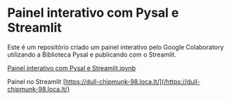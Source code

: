 # Painel interativo com Pysal e Streamlit

Este é um repositório criado um painel interativo pelo Google Colaboratory utilizando a Biblioteca Pysal e publicando com o Streamlit.

[Painel interativo com Pysal e Streamlit.ipynb](/PainelinterativocomPysaleStreamlit.py)

Painel no Streamlit
[https://dull-chipmunk-98.loca.lt/](/https://dull-chipmunk-98.loca.lt/)
